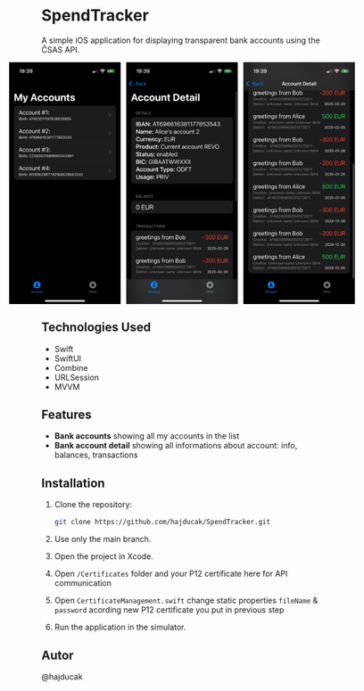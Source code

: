 # SpendTracker  
A simple iOS application for displaying transparent bank accounts using the ČSAS API.  
<div style="display: flex; justify-content: center; gap: 10px;">
    <img src="SpendTracker/Assets.xcassets/Screenshots/screenshot1.imageset/screenshot1.png" width="200">
    <img src="SpendTracker/Assets.xcassets/Screenshots/screenshot2.imageset/screenshot2.png" width="200">
    <img src="SpendTracker/Assets.xcassets/Screenshots/screenshot3.imageset/screenshot3.png" width="200">
</div>

## Technologies Used  
- Swift  
- SwiftUI  
- Combine  
- URLSession  
- MVVM

## Features
- **Bank accounts** showing all my accounts in the list
- **Bank account detail** showing all informations about account: info, balances, transactions

## Installation  
1. Clone the repository:  
   ```bash
   git clone https://github.com/hajducak/SpendTracker.git
   ```
   
2. Use only the main branch.
3. Open the project in Xcode.
4. Open `/Certificates` folder and your P12 certificate here for API communication
5. Open `CertificateManagement.swift` change static properties `fileName` & `password` acording new P12 certificate you put in previous step
4. Run the application in the simulator.

## Autor
@hajducak
